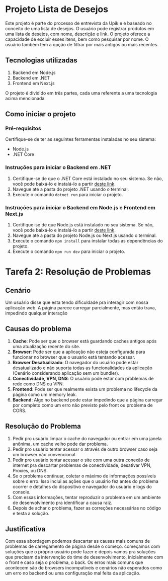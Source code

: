 # Projeto Lista de Desejos

Este projeto é parte do processo de entrevista da Upik e é baseado no conceito de uma lista de desejos. O usuário pode registrar produtos em uma lista de desejos, com nome, descrição e link. O projeto oferece a capacidade de excluir esses itens, bem como pesquisar por nome. O usuário também tem a opção de filtrar por mais antigos ou mais recentes.

## Tecnologias utilizadas

1. Backend em Node.js
2. Backend em .NET
3. Frontend em Next.js

O projeto é dividido em três partes, cada uma referente a uma tecnologia acima mencionada.

## Como iniciar o projeto

### Pré-requisitos

Certifique-se de ter as seguintes ferramentas instaladas no seu sistema:

- Node.js
- .NET Core

### Instruções para iniciar o Backend em .NET

1. Certifique-se de que o .NET Core está instalado no seu sistema. Se não, você pode baixá-lo e instalá-lo a partir [deste link](https://dotnet.microsoft.com/download).
2. Navegue até a pasta do projeto .NET usando o terminal.
3. Execute o comando `dotnet run` para iniciar o projeto.

### Instruções para iniciar o Backend em Node.js e Frontend em Next.js

1. Certifique-se de que Node.js está instalado no seu sistema. Se não, você pode baixá-lo e instalá-lo a partir [deste link](https://nodejs.org/en/download/).
2. Navegue até a pasta do projeto Node.js ou Next.js usando o terminal.
3. Execute o comando `npm install` para instalar todas as dependências do projeto.
4. Execute o comando `npm run dev` para iniciar o projeto.

# Tarefa 2: Resolução de Problemas

## Cenário

Um usuário disse que esta tendo dificuldade pra interagir com nossa aplicação web. A página parece carregar parcialmente, mas então trava, impedindo qualquer interação

## Causas do problema

1. **Cache**: Pode ser que o browser está guardando caches antigos após uma atualização recente do site.
1. **Browser**: Pode ser que a aplicação não esteja configurada para funcionar no browser que o usuario está tentando acessar.
1. **Browser Desatualizado**: O navegador do usuário pode estar desatualizado e não suporta todas as funcionalidades da aplicação (Cenário considerando aplicação sem um bundler).
1. **Conectividade, VPN, DNS**: O usuário pode estar com problemas de rede como DNS ou VPN.
1. **Frontend**: Pode ser que realmente exista um problema no lifecycle da página como um memory leak.
1. **Backend**: Algo no backend pode estar impedindo que a página carregar por completo como um erro não previsto pelo front ou problema de CORS.

## Resolução do Problema

1. Pedir pro usuário limpar o cache do navegador ou entrar em uma janela anônima, um cache velho pode dar problema.
2. Pedir pro usuário tentar acessar o através de outro browser caso seja um browser não convencional.
3. Pedir pro usuário tentar acessar o site com uma outra conexão de internet pra descartar problemas de conectividade, desativar VPN, Proxies, ou DNS.
4. Se o problema continuar, coletar o máximo de informações possíveis sobre o erro. Isso inclui as ações que o usuário fez antes do problema ocorrer e detalhes do dispositivo e navegador do usuário e logs do console.
5. Com essas informações, tentar reproduzir o problema em um ambiente de desenvolvimento pra identificar a causa raiz.
6. Depois de achar o problema, fazer as correções necessárias no código e testa a solução.

## Justificativa

Com essa abordagem podemos descartar as causas mais comuns de problemas de carregamento de página desde o começo. começamos com soluções que o próprio usuário pode fazer e depois vamos pra soluções que precisam da intervenção do time de desenvolvimento, inicialmente com o front e caso seja o problema, o back. Os erros mais comuns que acontecem são de browsers incompativeis e cenários não esperados como um erro no backend ou uma configuração mal feita da aplicação.
